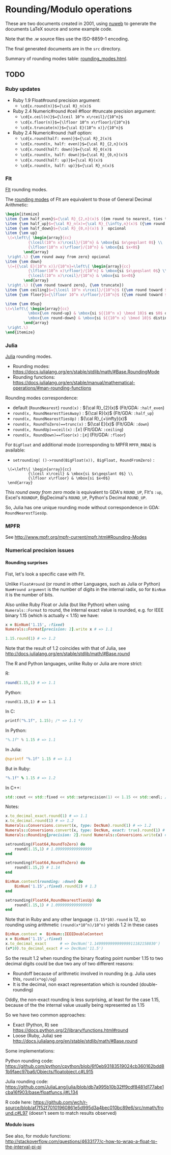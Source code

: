 # Rounding/Modulo operations

These are two documents created in 2001, using [nuweb](https://github.com/jgoizueta/nuweb) to generate the documents LaTeX source and some example code.

Note that the .w source files use the ISO-8859-1 encoding.

The final generated documents are in the `src` directory.

Summary of rounding modes table: [rounding_modes.html](http://htmlpreview.github.io/?https://github.com/jgoizueta/rounding-functions/blob/master/rounding_modes.html).

## TODO

### Ruby updates

* Ruby 1.9 Float#round precision argument:
  + `\cd{x.round(n)}$={\cal R}_n(x)$`
* Ruby 2.4 Numeric#round #ceil #floor #truncate precision argument:
  + `\cd{x.ceil(n)}$={\lceil 10^n x\rceil}/{10^n}$`
  + `\cd{x.floor(n)}$={\lfloor 10^n x\rfloor}/{10^n}$`
  + `\cd{x.truncate(n)}$={\cal E}(10^n x)}/{10^n}$`
* Ruby 2.4 Numeric#round :half option:
  + `\cd{x.round(half: even)}$={\cal R}_2(x)$`
  + `\cd{x.round(n, half: even)}$={\cal R}_{2,n}(x)$`
  + `\cd{x.round(half: down)}$={\cal R}_0(x)$`
  + `\cd{x.round(n, half: down)}$={\cal R}_{0,n}(x)$`
  + `\cd{x.round(half: up)}$={\cal R}(x)$`
  + `\cd{x.round(n, half: up)}$={\cal R}_n(x)$`

### Flt

[Flt](https://github.com/jgoizueta/flt) rounding modes.

The [rounding modes](https://github.com/jgoizueta/flt/blob/v1.5.1/lib/flt/num.rb#L150-L157) of Flt are equivalent to those of General Decimal Arithmetic:

```latex
\begin{itemize}
\item {\em half_even}$={\cal R}_{2,n}(x)$ ({em round to nearest, ties to even})
\item {\em half_up}$={\cal R}_n(x)={\cal R}_{\infty,n}(x)$ ({\em round to nearest, ties away from zero})
\item {\em half_down}$={\cal R}_{0,n}(x)$ )  opcional 
\item {\em up}
 \(=\left\{ \begin{array}{cc}
          {\lceil(10^n x)\rceil}/{10^n} & \mbox{si $x\geqslant 0$} \\
          {\lfloor(10^n x)\rfloor}/{10^n} & \mbox{si $x<0$} 
        \end{array}
 \right.\) {\em round away from zero} opcional
\item {\em down}
 \(={{\cal E}(10^n x)}/{10^n}=\left\{ \begin{array}{cc}
          {\lfloor(10^n x)\rfloor}/{10^n} & \mbox{si $x\geqslant 0$} \\
          {\lceil(10^n x)\rceil}/{10^n} & \mbox{si $x<0$} 
        \end{array}
 \right.\) ({\em round toward zero}, {\em truncate})
\item {\em ceiling}$={\lceil 10^n x\rceil}/{10^n}$ ({\em round toward $+\infty$})
\item {\em floor}$={\lfloor 10^n x\rfloor}/{10^n}$ ({\em round toward $-\infty$})

\item {\em 05up}
\(=\left\{ \begin{array}{cc}
          \mbox{\em round-up} & \mbox{si ${{10^n x} \bmod 10}$ es $0$ ó $5$ } \\
          \mbox{\em round-down} & \mbox{si ${{10^n x} \bmod 10}$ distinto de $0$ y $5$}
        \end{array}
 \right.\) 
\end{itemize}
```

### Julia

[Julia](https://julialang.org/) rounding modes.

* Rounding modes: https://docs.julialang.org/en/stable/stdlib/math/#Base.RoundingMode
* Rounding functions: https://docs.julialang.org/en/stable/manual/mathematical-operations/#man-rounding-functions

Rounding modes correspondence: 

* default (`RoundNearest`) `round(x)` : ${\cal R}_{2}(x)$ (Flt/GDA: `:half_even`)
* `round(x, RoundNearestTiesAway)` : ${\cal R}(x)$ (Flt/GDA: `:half_up`)
* `round(x, RoundNearestTiesUp)` : ${\cal R}_{+\infty}(x)$
* `round(x, RoundToZero)==trunc(x)` : ${\cal E}(x)$ (Flt/GDA: `:down`)
* `round(x, RoundUp)==ceil(x)` : ${\lceil x\rceil}$ (Flt/GDA: `:ceiling`)
* `round(x, RoundDown)==floor(x)` : ${\lfloor x\rfloor}$ (Flt/GDA: `:floor`)

For `BigFloat` and additional mode (corresponding to MPFR `MPFR_RNDA`) is available:

* `setrounding( ()->round(BigFloat(x)), BigFloat, RoundFromZero)` :

```
 \(=\left\{ \begin{array}{cc}
          {\lceil x\rceil} & \mbox{si $x\geqslant 0$} \\
          {\lfloor x\rfloor} & \mbox{si $x<0$} 
 \end{array}
```

This *round away from zero* mode is equivalent to GDA's `ROUND_UP`, Flt's `:up`, Excel's `ROUNDUP`, BigDecimal's `ROUND_UP`, Python's Decimal `ROUND_UP`.

So, Julia has one unique rounding mode without correspondence in GDA: `RoundNearestTiesUp`.

### MPFR

See http://www.mpfr.org/mpfr-current/mpfr.html#Rounding-Modes

### Numerical precision issues

#### Rounding surprises

Fist, let's look a specific case with Flt.

Unlike `Float#round` (or round in other Languages, such as Julia or Python) `Num#round argument` is the number of digits in the internal radix, so for `BinNum` it is the number of bits.

Also unlike Ruby Float or Julia (but like Python) when using `Numerals::Format` to round, the internal exact value is rounded, e.g. for IEEE binary 1.15 (which is actually < 1.15) we have:

```ruby
x = BinNum('1.15', :fixed)
Numerals::Format[precision: 2].write x # => 1.1

1.15.round(1) # => 1.2
```

Note that the result of 1.2 coincides with that of Julia, see http://docs.julialang.org/en/stable/stdlib/math/#Base.round

The R and Python languages, unlike Ruby or Julia are more strict:

R:

```r
round(1.15,1) # => 1.1
```


Python:

```
round(1.15,1) # => 1.1
```

In C:

```c
printf("%.1f", 1.15); /* => 1.1 */
```

In Python:

```python
"%.1f" % 1.15 # => 1.1
```

In Julia:

```julia
@sprintf "%.1f" 1.15 # => 1.1
```

But in Ruby:

```ruby
"%.1f" % 1.15 # => 1.2
```

In C++:

```cpp
std::cout << std::fixed << std::setprecision(1) << 1.15 << std::endl; // => 1.1
```

Notes:

```ruby
x.to_decimal_exact.round(1) # => 1.1
x.to_decimal.round(1) # => 1.2
Numerals::Conversions.convert(x, type: DecNum).round(1) # => 1.2
Numerals::Conversions.convert(x, type: DecNum, exact: true).round(1) # 1.1
Numerals::Rounding[precision: 2].round Numerals::Conversions.write(x) # 1.2 numeral
```

```ruby
setrounding(Float64,RoundToZero) do
    round(1.15,1) # 1.0999999999999999
end

setrounding(Float64,RoundToZero) do
    round(1.15,2) # 1.14
end

BinNum.context(rounding: :down) do
    BinNum('1.15',:fixed).round(2) # 1.3
end

setrounding(Float64,RoundNearestTiesUp) do
    round(1.15,1) # 1.0999999999999999
end
```

Note that in Ruby and any other language ``(1.15*10).round`` is 12, so rounding using arithmetic `(round(x*10^n)/10^n)` yields 1.2 in these cases

```ruby
BinNum.context =  BinNum::IEEEDoubleContext
x = BinNum('1.15',:fixed)
x.to_decimal_exact      # => DecNum('1.149999999999999911182158030')
(x*10).to_decimal_exact # => DecNum('11.5')
```

So the result 1.2 when rounding the binary floating point number 1.15 to two decimal digits could be due two any of two different reasons:

* Roundoff because of arithmetic involved in rounding (e.g. Julia uses this, ``round(x*og)/og``)
* It is the decimal, non exact representation which is rounded (double-rounding)

Oddly, the non-exact rounding is less surprising, at least for the case 1.15, because of the the internal value usually being represented as 1.15

So we have two common approaches:

* Exact (Python, R) see https://docs.python.org/2/library/functions.html#round
* Loose (Ruby, Julia) see http://docs.julialang.org/en/stable/stdlib/math/#Base.round

Some implementations:

Python rounding code: https://github.com/python/cpython/blob/6f0eb93183519024cb360162bdd81b9faec97ba6/Objects/floatobject.c#L915

Julia rounding code: https://github.com/JuliaLang/julia/blob/db7a995b10b32ff9cdf8481d177abe1cba16f903/base/floatfuncs.jl#L134

R code here: https://github.com/wch/r-source/blob/af7f52f70101960861e5d995d3a4bec010bc89e6/src/nmath/fround.c#L97
(doesn't seem to match results observed)

#### Modulo isues

See also, for modulo functions: http://stackoverflow.com/questions/4633177/c-how-to-wrap-a-float-to-the-interval-pi-pi


